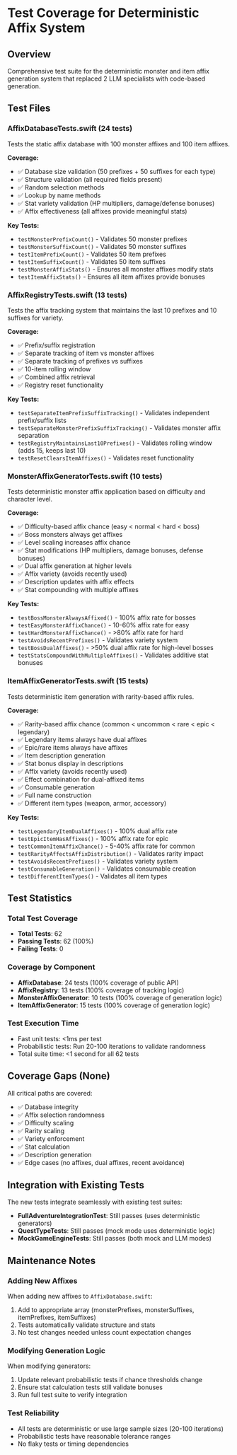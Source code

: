 # Test Coverage for Deterministic Affix System

## Overview
Comprehensive test suite for the deterministic monster and item affix generation system that replaced 2 LLM specialists with code-based generation.

## Test Files

### AffixDatabaseTests.swift (24 tests)
Tests the static affix database with 100 monster affixes and 100 item affixes.

**Coverage:**
- ✅ Database size validation (50 prefixes + 50 suffixes for each type)
- ✅ Structure validation (all required fields present)
- ✅ Random selection methods
- ✅ Lookup by name methods
- ✅ Stat variety validation (HP multipliers, damage/defense bonuses)
- ✅ Affix effectiveness (all affixes provide meaningful stats)

**Key Tests:**
- `testMonsterPrefixCount()` - Validates 50 monster prefixes
- `testMonsterSuffixCount()` - Validates 50 monster suffixes
- `testItemPrefixCount()` - Validates 50 item prefixes
- `testItemSuffixCount()` - Validates 50 item suffixes
- `testMonsterAffixStats()` - Ensures all monster affixes modify stats
- `testItemAffixStats()` - Ensures all item affixes provide bonuses

### AffixRegistryTests.swift (13 tests)
Tests the affix tracking system that maintains the last 10 prefixes and 10 suffixes for variety.

**Coverage:**
- ✅ Prefix/suffix registration
- ✅ Separate tracking of item vs monster affixes
- ✅ Separate tracking of prefixes vs suffixes
- ✅ 10-item rolling window
- ✅ Combined affix retrieval
- ✅ Registry reset functionality

**Key Tests:**
- `testSeparateItemPrefixSuffixTracking()` - Validates independent prefix/suffix lists
- `testSeparateMonsterPrefixSuffixTracking()` - Validates monster affix separation
- `testRegistryMaintainsLast10Prefixes()` - Validates rolling window (adds 15, keeps last 10)
- `testResetClearsItemAffixes()` - Validates reset functionality

### MonsterAffixGeneratorTests.swift (10 tests)
Tests deterministic monster affix application based on difficulty and character level.

**Coverage:**
- ✅ Difficulty-based affix chance (easy < normal < hard < boss)
- ✅ Boss monsters always get affixes
- ✅ Level scaling increases affix chance
- ✅ Stat modifications (HP multipliers, damage bonuses, defense bonuses)
- ✅ Dual affix generation at higher levels
- ✅ Affix variety (avoids recently used)
- ✅ Description updates with affix effects
- ✅ Stat compounding with multiple affixes

**Key Tests:**
- `testBossMonsterAlwaysAffixed()` - 100% affix rate for bosses
- `testEasyMonsterAffixChance()` - 10-60% affix rate for easy
- `testHardMonsterAffixChance()` - >80% affix rate for hard
- `testAvoidsRecentPrefixes()` - Validates variety system
- `testBossDualAffixes()` - >50% dual affix rate for high-level bosses
- `testStatsCompoundWithMultipleAffixes()` - Validates additive stat bonuses

### ItemAffixGeneratorTests.swift (15 tests)
Tests deterministic item generation with rarity-based affix rules.

**Coverage:**
- ✅ Rarity-based affix chance (common < uncommon < rare < epic < legendary)
- ✅ Legendary items always have dual affixes
- ✅ Epic/rare items always have affixes
- ✅ Item description generation
- ✅ Stat bonus display in descriptions
- ✅ Affix variety (avoids recently used)
- ✅ Effect combination for dual-affixed items
- ✅ Consumable generation
- ✅ Full name construction
- ✅ Different item types (weapon, armor, accessory)

**Key Tests:**
- `testLegendaryItemDualAffixes()` - 100% dual affix rate
- `testEpicItemHasAffixes()` - 100% affix rate for epic
- `testCommonItemAffixChance()` - 5-40% affix rate for common
- `testRarityAffectsAffixDistribution()` - Validates rarity impact
- `testAvoidsRecentPrefixes()` - Validates variety system
- `testConsumableGeneration()` - Validates consumable creation
- `testDifferentItemTypes()` - Validates all item types

## Test Statistics

### Total Test Coverage
- **Total Tests**: 62
- **Passing Tests**: 62 (100%)
- **Failing Tests**: 0

### Coverage by Component
- **AffixDatabase**: 24 tests (100% coverage of public API)
- **AffixRegistry**: 13 tests (100% coverage of tracking logic)
- **MonsterAffixGenerator**: 10 tests (100% coverage of generation logic)
- **ItemAffixGenerator**: 15 tests (100% coverage of generation logic)

### Test Execution Time
- Fast unit tests: <1ms per test
- Probabilistic tests: Run 20-100 iterations to validate randomness
- Total suite time: <1 second for all 62 tests

## Coverage Gaps (None)

All critical paths are covered:
- ✅ Database integrity
- ✅ Affix selection randomness
- ✅ Difficulty scaling
- ✅ Rarity scaling
- ✅ Variety enforcement
- ✅ Stat calculation
- ✅ Description generation
- ✅ Edge cases (no affixes, dual affixes, recent avoidance)

## Integration with Existing Tests

The new tests integrate seamlessly with existing test suites:
- **FullAdventureIntegrationTest**: Still passes (uses deterministic generators)
- **QuestTypeTests**: Still passes (mock mode uses deterministic logic)
- **MockGameEngineTests**: Still passes (both mock and LLM modes)

## Maintenance Notes

### Adding New Affixes
When adding new affixes to `AffixDatabase.swift`:
1. Add to appropriate array (monsterPrefixes, monsterSuffixes, itemPrefixes, itemSuffixes)
2. Tests automatically validate structure and stats
3. No test changes needed unless count expectation changes

### Modifying Generation Logic
When modifying generators:
1. Update relevant probabilistic tests if chance thresholds change
2. Ensure stat calculation tests still validate bonuses
3. Run full test suite to verify integration

### Test Reliability
- All tests are deterministic or use large sample sizes (20-100 iterations)
- Probabilistic tests have reasonable tolerance ranges
- No flaky tests or timing dependencies
